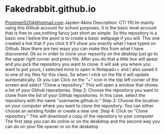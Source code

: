 # Fakedrabbit.github.io  
Prostreet5204@hotmail.com
Jayden Akins
 Descrpition: CTI 110 Im mainly using this Github account for school purposes. It is the basic level account that is free to use,nothing fancy just short an simple.
So this repository is a basic one I belive the point is to create a basic webpage if you will. This one created a link that if you click it It'll show you exactly what I have typed on Github. Now there are two ways you can make this from what I have discovered.
Ok so in order to clone your repsority on the desktop just go to the upper right corner and press file. After you do that a little box will apear and you pick the repository you want to clone. It will ask you where you want to put yours, I selected mine to open in Notepad++ and I also saved it to one of my files for this class. So when I click on the file it will update auntomatically.
Or you can Click on the "+" icon in the top left corner of the screen and select "Clone a repository." This will open a window that shows a list of your Github repositories.
Step 2: Choose the repository you want to clone from the list of your Github repositories. In this case, select the repository with the name "username.github.io."
Step 3: Choose the location on your computer where you want to clone the repository. You can either choose an existing folder or create a new one.
Step 4: Click on "Clone repository." This will download a copy of the repository to your computer
The first step you can do online or on the desketop and the second way you can do on your file opener or on the desketop
